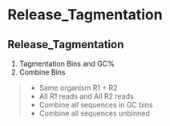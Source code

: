 # Release_Tagmentation

## Release_Tagmentation

1. Tagmentation Bins and GC%
1. Combine Bins
> * Same organism R1 + R2
> * All R1 reads and All R2 reads
> * Combine all sequences in GC bins
> * Combine all sequences unbinned
